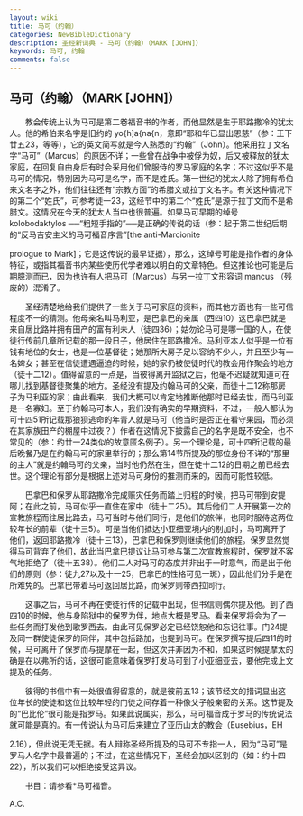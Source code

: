 ```yaml
---
layout: wiki
title: 马可（约翰）
categories: NewBibleDictionary
description: 圣经新词典 - 马可（约翰）（MARK [JOHN]）
keywords: 马可, 约翰
comments: false
---
```


## 马可（约翰）（MARK [JOHN]）

　　教会传统上认为马可是第二卷福音书的作者，而他显然是生于耶路撒冷的犹太人。他的希伯来名字是旧约的 yo{h]a{na{n，意即“耶和华已显出恩慈”（参：王下廿五23，等等），它的英文简写就是今人熟悉的“约翰”（John）。他采用拉丁文名字“马可”（Marcus）的原因不详；一些曾在战争中被俘为奴，后又被释放的犹太家庭，在回复自由身后有时会采用他们曾服侍的罗马家庭的名字；不过这似乎不是马可的情况，特别因为马可是名字，而不是姓氏。第一世纪的犹太人除了拥有希伯来文名字之外，他们往往还有“宗教方面”的希腊文或拉丁文名字。有关这种情况下的第二个“姓氏”，可参考徒一23，这经节中的第二个“姓氏”是源于拉丁文而不是希腊文。这情况在今天的犹太人当中也很普遍。如果马可早期的绰号 kolobodaktylos ──“粗短手指的”──是正确的传说的话（参：起于第二世纪后期的“反马吉安主义的马可福音序言”[the anti-Marcionite

prologue to Mark]；它是这传说的最早证据），那么，这绰号可能是指作者的身体特征，或指其福音书内某些使历代学者难以明白的文章特色。但这推论也可能是后期臆测而已，因为也许有人把马可（Marcus）与另一拉丁文形容词 mancus （残废的）混淆了。

　　圣经清楚地给我们提供了一些关于马可家庭的资料，而其他方面也有一些可信程度不一的猜测。他母亲名叫马利亚，是巴拿巴的亲属（西四10）这巴拿巴就是来自居比路并拥有田产的富有利未人（徒四36）；姑勿论马可是哪一国的人，在使徒行传前几章所记载的那一段日子，他居住在耶路撒冷。马利亚本人似乎是一位有钱有地位的女士，也是一位基督徒；她那所大房子足以容纳不少人，并且至少有一名婢女；甚至在信徒遭遇逼迫的时候，她的家仍被使徒时代的教会用作聚会的地方（徒十二12）。值得留意的一点是，当彼得离开监狱之后，他毫不迟疑就知道可在哪儿找到基督徒聚集的地方。圣经没有提及约翰马可的父亲，而徒十二12称那房子为马利亚的家；由此看来，我们大概可以肯定地推断他那时已经去世，而马利亚是一名寡妇。至于约翰马可本人，我们没有确实的早期资料，不过，一般人都认为可十四51所记载那狼狈逃命的年青人就是马可（他当时是否正在看守果园，而必须在其家族田产的棚屋中过夜？）作者在这情况下披露自己的名字是既不安全，也不常见的（参：约廿一24类似的故意匿名例子）。另一个理论是，可十四所记载的最后晚餐乃是在约翰马可的家里举行的；那么第14节所提及的那位身份不详的“那里的主人”就是约翰马可的父亲，当时他仍然在生，但在徒十二12的日期之前已经去世。这个理论有部分是根据上述对马可身份的推测而来的，因而可能性较低。

　　巴拿巴和保罗从耶路撒冷完成赈灾任务而踏上归程的时候，把马可带到安提阿；在此之前，马可似乎一直住在家中（徒十二25）。其后他们二人开展第一次的宣教旅程而往居比路去，马可当时与他们同行，是他们的旅伴，也同时服侍这两位较年长的前辈（徒十三5）。可是当他们抵达小亚细亚境内的别加时，马可离开了他们，返回耶路撒冷（徒十三13），巴拿巴和保罗则继续他们的旅程。保罗显然觉得马可背弃了他们，故此当巴拿巴提议让马可参与第二次宣教旅程时，保罗就不客气地拒绝了（徒十五38）。他们二人对马可的态度并非出于一时意气，而是出于他们的原则（参：徒九27以及十一25，巴拿巴的性格可见一斑），因此他们分手是在所难免的。巴拿巴带着马可返回居比路，而保罗则带西拉同行。

　　这事之后，马可不再在使徒行传的记载中出现，但书信则偶尔提及他。到了西四10的时候，他与身陷狱中的保罗为伴，地点大概是罗马。看来保罗将会为了一些任务而打发他到歌罗西去。由此可见保罗必定已经饶恕他和忘记往事。门24提及同一群使徒保罗的同伴，其中包括路加，也提到马可。在保罗撰写提后四11的时候，马可离开了保罗而与提摩在一起，但这次并非因为不和，如果这时候提摩太的确是在以弗所的话，这很可能意味着保罗打发马可到了小亚细亚去，要他完成上文提及的任务。

　　彼得的书信中有一处很值得留意的，就是彼前五13；该节经文的措词显出这位年长的使徒和这位比较年轻的门徒之间存着一种像父子般亲密的关系。这节提及的“巴比伦”很可能是指罗马。如果此说属实，那么，马可福音成于罗马的传统说法就可能是真的。有一传说认为马可后来建立了亚历山太的教会（Eusebius，EH

2.16），但此说无凭无据。有人辩称圣经所提及的马可不专指一人，因为“马可”是罗马人名字中最普遍的；不过，在这些情况下，圣经会加以区别的（如：约十四22），所以我们可以拒绝接受这异议。

　　书目：请参看*马可福音。

A.C.








